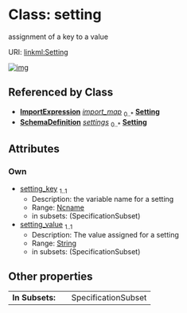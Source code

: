 
# Class: setting

assignment of a key to a value

URI: [linkml:Setting](https://w3id.org/linkml/Setting)


[![img](https://yuml.me/diagram/nofunky;dir:TB/class/[ImportExpression]++-%20import_map%200..*>[Setting&#124;setting_key(pk):ncname;setting_value:string],[SchemaDefinition]++-%20settings%200..*>[Setting],[SchemaDefinition],[ImportExpression])](https://yuml.me/diagram/nofunky;dir:TB/class/[ImportExpression]++-%20import_map%200..*>[Setting&#124;setting_key(pk):ncname;setting_value:string],[SchemaDefinition]++-%20settings%200..*>[Setting],[SchemaDefinition],[ImportExpression])

## Referenced by Class

 *  **[ImportExpression](ImportExpression.md)** *[import_map](import_map.md)*  <sub>0..\*</sub>  **[Setting](Setting.md)**
 *  **[SchemaDefinition](SchemaDefinition.md)** *[settings](settings.md)*  <sub>0..\*</sub>  **[Setting](Setting.md)**

## Attributes


### Own

 * [setting_key](setting_key.md)  <sub>1..1</sub>
     * Description: the variable name for a setting
     * Range: [Ncname](types/Ncname.md)
     * in subsets: (SpecificationSubset)
 * [setting_value](setting_value.md)  <sub>1..1</sub>
     * Description: The value assigned for a setting
     * Range: [String](types/String.md)
     * in subsets: (SpecificationSubset)

## Other properties

|  |  |  |
| --- | --- | --- |
| **In Subsets:** | | SpecificationSubset |